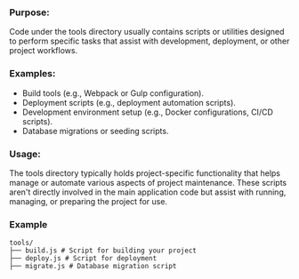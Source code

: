 ### Purpose: 
Code under the tools directory usually contains scripts or utilities designed to perform specific tasks that assist with development, deployment, or other project workflows.

### Examples:
- Build tools (e.g., Webpack or Gulp configuration).
- Deployment scripts (e.g., deployment automation scripts).
- Development environment setup (e.g., Docker configurations, CI/CD scripts).
- Database migrations or seeding scripts.

### Usage: 
The tools directory typically holds project-specific functionality that helps manage or automate various aspects of project maintenance. 
These scripts aren't directly involved in the main application code but assist with running, managing, or preparing the project for use.

### Example
```
tools/
├── build.js # Script for building your project
├── deploy.js # Script for deployment
├── migrate.js # Database migration script
```